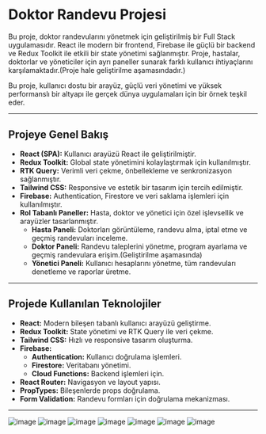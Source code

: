 # Doktor Randevu Projesi

Bu proje, doktor randevularını yönetmek için geliştirilmiş bir Full Stack uygulamasıdır. React ile modern bir frontend, Firebase ile güçlü bir backend ve Redux Toolkit ile etkili bir state yönetimi sağlanmıştır. Proje, hastalar, doktorlar ve yöneticiler için ayrı paneller sunarak farklı kullanıcı ihtiyaçlarını karşılamaktadır.(Proje hale geliştirilme aşamasındadır.)

Bu proje, kullanıcı dostu bir arayüz, güçlü veri yönetimi ve yüksek performanslı bir altyapı ile gerçek dünya uygulamaları için bir örnek teşkil eder.

---

## **Projeye Genel Bakış**

- **React (SPA):** Kullanıcı arayüzü React ile geliştirilmiştir.
- **Redux Toolkit:** Global state yönetimini kolaylaştırmak için kullanılmıştır.
- **RTK Query:** Verimli veri çekme, önbellekleme ve senkronizasyon sağlanmıştır.
- **Tailwind CSS:** Responsive ve estetik bir tasarım için tercih edilmiştir.
- **Firebase:** Authentication, Firestore ve veri saklama işlemleri için kullanılmıştır.
- **Rol Tabanlı Paneller:** Hasta, doktor ve yönetici için özel işlevsellik ve arayüzler tasarlanmıştır.
  - **Hasta Paneli:** Doktorları görüntüleme, randevu alma, iptal etme ve geçmiş randevuları inceleme.
  - **Doktor Paneli:** Randevu taleplerini yönetme, program ayarlama ve geçmiş randevulara erişim.(Geliştirilme aşamasında)
  - **Yönetici Paneli:** Kullanıcı hesaplarını yönetme, tüm randevuları denetleme ve raporlar üretme.

---

## **Projede Kullanılan Teknolojiler**

- **React:** Modern bileşen tabanlı kullanıcı arayüzü geliştirme.
- **Redux Toolkit:** State yönetimi ve RTK Query ile veri çekme.
- **Tailwind CSS:** Hızlı ve responsive tasarım oluşturma.
- **Firebase:**
  - **Authentication:** Kullanıcı doğrulama işlemleri.
  - **Firestore:** Veritabanı yönetimi.
  - **Cloud Functions:** Backend işlemleri için.
- **React Router:** Navigasyon ve layout yapısı.
- **PropTypes:** Bileşenlerde props doğrulama.
- **Form Validation:** Randevu formları için doğrulama mekanizması.

---

![image](https://github.com/user-attachments/assets/88bb6b57-93df-4ad3-ad11-37067f2c3a53)
![image](https://github.com/user-attachments/assets/a08c12f4-1543-4d15-81c2-5e001e3c474c)
![image](https://github.com/user-attachments/assets/24b54811-2878-4564-8fb1-bc2aece57d98)
![image](https://github.com/user-attachments/assets/bb61e18d-95a2-409d-b10e-366097f50590)
![image](https://github.com/user-attachments/assets/72b4d4c8-56cd-4e28-a420-8dc4532093e2)
![image](https://github.com/user-attachments/assets/d7107674-064d-4f2c-84a1-ec051dca1803)
![image](https://github.com/user-attachments/assets/6000e925-2d92-451b-8b67-f528866c0766)

